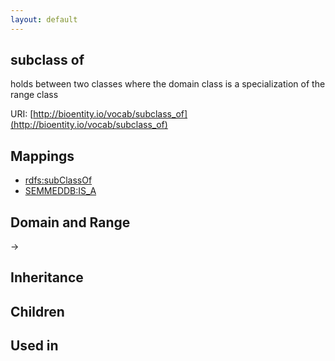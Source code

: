 ```yaml
---
layout: default
---
```


## subclass of


holds between two classes where the domain class is a specialization of the range class

URI: [http://bioentity.io/vocab/subclass_of](http://bioentity.io/vocab/subclass_of)
## Mappings

 * [rdfs:subClassOf](http://purl.obolibrary.org/obo/rdfs_subClassOf)
 * [SEMMEDDB:IS_A](http://purl.obolibrary.org/obo/SEMMEDDB_IS_A)

## Domain and Range

 -> 

## Inheritance


## Children


## Used in

